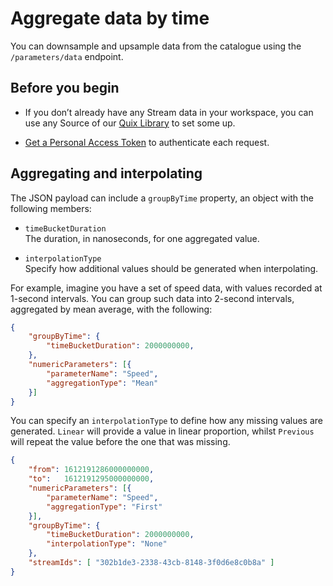 # Aggregate data by time

You can downsample and upsample data from the catalogue using the
`/parameters/data` endpoint.

## Before you begin

  - If you don’t already have any Stream data in your workspace, you can
    use any Source of our [Quix
    Library](/platform/samples/samples) to set some up.

  - [Get a Personal Access Token](authenticate.md)
    to authenticate each request.

## Aggregating and interpolating

The JSON payload can include a `groupByTime` property, an object with
the following members:

  - `timeBucketDuration`  
    The duration, in nanoseconds, for one aggregated value.

  - `interpolationType`  
    Specify how additional values should be generated when
    interpolating.

For example, imagine you have a set of speed data, with values recorded
at 1-second intervals. You can group such data into 2-second intervals,
aggregated by mean average, with the following:

``` json
{
    "groupByTime": {
        "timeBucketDuration": 2000000000,
    },
    "numericParameters": [{
        "parameterName": "Speed",
        "aggregationType": "Mean"
    }]
}
```

You can specify an `interpolationType` to define how any missing values
are generated. `Linear` will provide a value in linear proportion,
whilst `Previous` will repeat the value before the one that was missing.

``` json
{
    "from": 1612191286000000000,
    "to":   1612191295000000000,
    "numericParameters": [{
        "parameterName": "Speed",
        "aggregationType": "First"
    }],
    "groupByTime": {
        "timeBucketDuration": 2000000000,
        "interpolationType": "None"
    },
    "streamIds": [ "302b1de3-2338-43cb-8148-3f0d6e8c0b8a" ]
}
```
